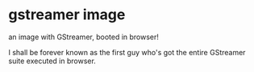 # gstreamer image

an image with GStreamer, booted in browser!

I shall be forever known as the first guy who's got the entire GStreamer suite executed in browser.

